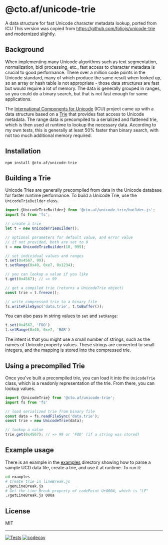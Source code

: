 # @cto.af/unicode-trie

A data structure for fast Unicode character metadata lookup, ported from ICU
This version was copied from https://github.com/foliojs/unicode-trie and
modernized slightly.

## Background

When implementing many Unicode algorithms such as text segmentation,
normalization, bidi processing, etc., fast access to character metadata
is crucial to good performance.  There over a million code points in the
Unicode standard, many of which produce the same result when looked up,
so an array or hash table is not appropriate - those data structures are
fast but would require a lot of memory.  The data is generally
grouped in ranges, so you could do a binary search, but that is not
fast enough for some applications.

The [International Components for Unicode](http://site.icu-project.org) (ICU) project
came up with a data structure based on a [Trie](http://en.wikipedia.org/wiki/Trie) that provides fast access
to Unicode metadata.  The range data is precompiled to a serialized
and flattened trie, which is then used at runtime to lookup the necessary
data.  According to my own tests, this is generally at least 50% faster
than binary search, with not too much additional memory required.

## Installation

    npm install @cto.af/unicode-trie

## Building a Trie

Unicode Tries are generally precompiled from data in the Unicode database
for faster runtime performance.  To build a Unicode Trie, use the
`UnicodeTrieBuilder` class.

```js
import {UnicodeTrieBuilder} from '@cto.af/unicode-trie/builder.js';
import fs from 'fs';

// create a trie
let t = new UnicodeTrieBuilder();

// optional parameters for default value, and error value
// if not provided, both are set to 0
t = new UnicodeTrieBuilder(10, 999);

// set individual values and ranges
t.set(0x4567, 99);
t.setRange(0x40, 0xe7, 0x1234);

// you can lookup a value if you like
t.get(0x4567); // => 99

// get a compiled trie (returns a UnicodeTrie object)
const trie = t.freeze();

// write compressed trie to a binary file
fs.writeFileSync('data.trie', t.toBuffer());
```

You can also pass in string values to `set` and `setRange`:

```js
t.set(0x4567, 'FOO')
t.setRange(0x40, 0xe7, 'BAR')
```

The intent is that you might use a small number of strings, such as the names
of Unicode property values.  These strings are converted to small integers,
and the mapping is stored into the compressed trie.

## Using a precompiled Trie

Once you've built a precompiled trie, you can load it into the
`UnicodeTrie` class, which is a readonly representation of the
trie.  From there, you can lookup values.

```js
import {UnicodeTrie} from '@cto.af/unicode-trie';
import fs from 'fs'

// load serialized trie from binary file
const data = fs.readFileSync('data.trie');
const trie = new UnicodeTrie(data);

// lookup a value
trie.get(0x4567); // => 99 or 'FOO' (if a string was stored)
```

## Example usage

There is an example in the [examples](examples/) directory showing how to parse
a sample UCD data file, create a trie, and use it at runtime.  To run it:

```sh
cd examples
# Create trie in lineBreak.js
./genLineBreak.js
# Get the Line_Break property of codePoint U+000A, which is "LF"
./getLineBreak.js 000a
```

## License

MIT

---
[![Tests](https://github.com/cto-af/unicode-trie/actions/workflows/node.js.yml/badge.svg)](https://github.com/cto-af/unicode-trie/actions/workflows/node.js.yml)
[![codecov](https://codecov.io/gh/cto-af/unicode-trie/branch/main/graph/badge.svg?token=JVBOYR3GWY)](https://codecov.io/gh/cto-af/unicode-trie)
